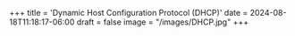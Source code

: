 +++
title = 'Dynamic Host Configuration Protocol (DHCP)'
date = 2024-08-18T11:18:17-06:00
draft = false
image = "/images/DHCP.jpg"
+++
